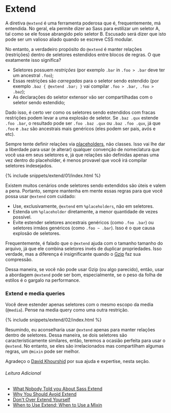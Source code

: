 
# Extend

A diretiva `@extend` é uma ferramenta poderosa que é, frequentemente, má entendida. No geral, ela permite dizer ao Sass para estilizar um seletor A, tal como se ele fosse abrangido pelo seletor B. Escusado será dizer que isto pode ser um valioso aliado quando se escreve CSS modular.

No entanto, a verdadeiro propósito do `@extend` é manter relações (restrições) dentro de seletores estendidos entre blocos de regras. O que exatamente isso significa?

- Seletores possuem *restrições* (por exemplo `.bar` in `.foo > .bar` deve ter um ancestral `.foo`);
- Essas restrições são *carregadas* para o seletor sendo estendido (por exemplo `.baz { @extend .bar; }` vai compilar `.foo > .bar, .foo > .baz`);
- As declarações do seletor extensor vão ser compartilhadas com o seletor sendo estendido;

Dado isso, é certo ver como os seletores sendo estendidos com fracas restrições podem levar a uma explosão de seletor. Se `.baz .qux` estende `.foo .bar`, o resultado pode ser `.foo .baz .qux` ou `.baz .foo .qux`, já que `.foo` e `.baz` são ancestrais mais genéricos (eles podem ser pais, avós e etc).

Sempre tente definir relações via [placeholders](http://www.sitepoint.com/sass-reference/placeholders/), não classes. Isso vai lhe dar a liberdade para usar (e alterar) qualquer convenção de nomeclatura que você usa em seus seletores e, já que relações são definidas apenas uma vez dentro do placeholder, é menos provavel que você irá compilar seletores indesejados.

{% include snippets/extend/01/index.html %}

Existem muitos cenários onde seletores sendo extendidos são úteis e valem a pena. Portanto, sempre mantenha em mente essas regras para que você possa usar `@extend` com cuidado:

* Use, exclusivamente, `@extend` em `%placeholders`, não em seletores.
* Estenda um `%placeholder` diretamente, a menor quantidade de vezes possível.
* Evite estender seletores ancestrais genéricos (como `.foo .bar`) ou seletores irmãos genéricos (como `.foo ~ .bar`). Isso é o que causa explosão de seletores.

<div class="note">
  <p>Frequentemente, é falado que o <code>@extend</code> ajuda com o tamanho tamanho do arquivo, já que ele combina seletores invés de duplicar propriedades. Isso verdade, mas a diferença é insignificante quando o <a href="http://en.wikipedia.org/wiki/Gzip">Gzip</a> faz sua compressão.</p>
  <p>Dessa maneira, se você não pode usar Gzip (ou algo parecido), então, usar a abordagem <code>@extend</code> pode ser bom, especialmente, se o peso da folha de estilos é o gargalo na performance.</p>
</div>

### Extend e media queries

Você deve estender apenas seletores com o mesmo escopo da media (`@media`). Pense na media query como uma outra restrição.

{% include snippets/extend/02/index.html %}

Resumindo, eu aconselharia usar `@extend` apenas para manter relações dentro de seletores. Dessa maneira, se dois seletores são característicamente similares, então, teremos a ocasião perfeita para usar o `@extend`. No entanto, se eles são irrelacionados mas compartilham algumas regras, um `@mixin` pode ser melhor.

<div class="note">
  <p>Agradeço o <a href="https://twitter.com/davidkpiano">David Khourshid</a> por sua ajuda e expertise, nesta seção.</p>
</div>

###### Leitura Adicional

* [What Nobody Told you About Sass Extend](http://www.sitepoint.com/sass-extend-nobody-told-you/)
* [Why You Should Avoid Extend](http://www.sitepoint.com/avoid-sass-extend/)
* [Don't Over Extend Yourself](http://pressupinc.com/blog/2014/11/dont-overextend-yourself-in-sass/)
* [When to Use Extend; When to Use a Mixin](http://csswizardry.com/2014/11/when-to-use-extend-when-to-use-a-mixin/)
